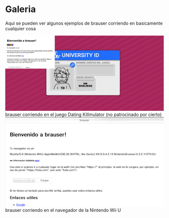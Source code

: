# Galeria
Aqui se pueden ver algunos ejemplos de brauser corriendo en basicamente cualquier cosa

<img src="boop.png">
brauser corriendo en el juego Dating Killmulator (no patrocinado por cierto)
<img src="image.png">
brauser corriendo en el navegador de la Nintendo Wii U